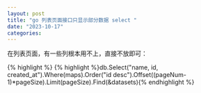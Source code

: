 ```yaml
---
layout: post
title: "go 列表页面接口只显示部分数据 select "
date: "2023-10-17"
categories: 
---
```

<p>在列表页面，有一些列根本用不上，直接不放即可：</p>

{% highlight %}
{% highlight %}db.Select(&quot;name, id, created_at&quot;).Where(maps).Order(&quot;id desc&quot;).Offset((pageNum-1)*pageSize).Limit(pageSize).Find(&amp;datasets){% endhighlight %}

